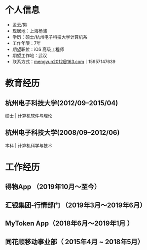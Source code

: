 # 个人信息

 - 孟云/男
 - 现居地：上海杨浦
 - 学历：硕士/杭州电子科技大学计算机系 
 - 工作年限：7年
 - 期望职位：iOS 高级工程师
 - 期望工作地：武汉
 - 联系方式：mengyun2012@163.com｜15957147639


# 教育经历
## 杭州电子科技大学(2012/09–2015/04)
硕⼠ | 计算机软件与理论
## 杭州电子科技大学(2008/09–2012/06)
本科 | 计算机科学与技术

# 工作经历

## 得物App （2019年10月～至今）

## 汇银集团-行情部门 （2019年3月～2019年6月）

## MyToken App（2018年6月～2019年1月 ）

## 同花顺移动事业部（ 2015年4月 ~ 2018年5月）